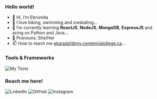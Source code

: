 
### Hello world!

- 👋 Hi, I’m Ebrunida
- 👀 I love biking, swimming and iceskating...
- 🌱 I’m currently learning **ReactJS**, **NodeJS**, **MongoDB**, **ExpressJS** and acing on Python and Java...
- 💞️ Pronouns: She/Her
- 📫 How to reach me ekarada1@my.centennialollege.ca...

<!---
Ebrunida/Ebrunida is a ✨ special ✨ repository because its `README.md` (this file) appears on your GitHub profile.
You can click the Preview link to take a look at your changes.
--->

### Tools & Frameworks

![My Tools](https://skillicons.dev/icons?i=python,javascript,react,nodejs,mysql,cpp,html,css,git,bash,matlab,discord,vscode,figma,photoshop,illustrator,premiere)

### Reach me here!

![LinkedIn](https://skillicons.dev/icons?i=linkedin&link=[https://www.linkedin.com/in/ebrunida-karadag-4638691aa/) ![GitHub](https://skillicons.dev/icons?i=github&link=[https://github.com/Ebrunida])  ![Instagram](https://skillicons.dev/icons?i=instagram&link=[https://www.instagram.com/ebruniida/?next=%2F]) 
